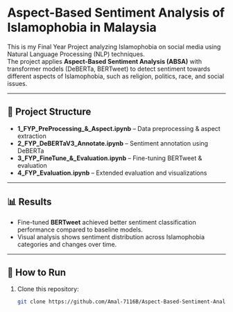 # Aspect-Based Sentiment Analysis of Islamophobia in Malaysia

This is my Final Year Project analyzing Islamophobia on social media using Natural Language Processing (NLP) techniques.  
The project applies **Aspect-Based Sentiment Analysis (ABSA)** with transformer models (DeBERTa, BERTweet) to detect sentiment towards different aspects of Islamophobia, such as religion, politics, race, and social issues.

---

## 📂 Project Structure
- **1_FYP_PreProcessing_&_Aspect.ipynb** – Data preprocessing & aspect extraction  
- **2_FYP_DeBERTaV3_Annotate.ipynb** – Sentiment annotation using DeBERTa  
- **3_FYP_FineTune_&_Evaluation.ipynb** – Fine-tuning BERTweet & evaluation  
- **4_FYP_Evaluation.ipynb** – Extended evaluation and visualizations  

---

## 📊 Results
- Fine-tuned **BERTweet** achieved better sentiment classification performance compared to baseline models.  
- Visual analysis shows sentiment distribution across Islamophobia categories and changes over time.  

---

## 🚀 How to Run
1. Clone this repository:
   ```bash
   git clone https://github.com/Amal-7116B/Aspect-Based-Sentiment-Analysis-Islamophobia-in-Malaysia.git
